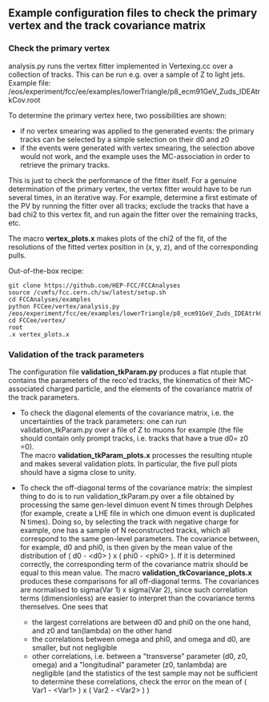## Example configuration files to check the primary vertex and the track covariance matrix

### Check the primary  vertex

analysis.py runs the vertex fitter implemented in Vertexing.cc over a collection of tracks.
This can be run e.g. over a sample of Z to light jets.
Example file:  /eos/experiment/fcc/ee/examples/lowerTriangle/p8\_ecm91GeV\_Zuds\_IDEAtrkCov.root

To determine the primary vertex here, two possibilities are shown:

- if no vertex smearing  was applied to the generated events: the primary tracks can be selected by a simple selection on their d0 and z0
- if the events were generated with vertex smearing, the selection above would not work, and the example uses the MC-association in order to retrieve the primary tracks.

This is just to check the performance of the fitter itself. For a genuine determination of the primary vertex, the vertex fitter would 
have to be run several times, in an iterative way. For example, determine a first estimate of the PV by running the fitter over
all tracks; exclude the tracks that have a bad chi2 to this vertex fit, and run again the fitter over the remaining tracks, etc.

The macro **vertex\_plots.x** makes plots of the chi2 of the fit, of the resolutions of the fitted vertex
position in (x, y, z), and of the corresponding pulls.

Out-of-the-box recipe:
```
git clone https://github.com/HEP-FCC/FCCAnalyses
source /cvmfs/fcc.cern.ch/sw/latest/setup.sh
cd FCCAnalyses/examples
python FCCee/vertex/analysis.py /eos/experiment/fcc/ee/examples/lowerTriangle/p8_ecm91GeV_Zuds_IDEAtrkCov.root
cd FCCee/vertex/
root
.x vertex_plots.x
```


### Validation of the track parameters

The configuration file **validation\_tkParam.py** produces a flat ntuple that contains the parameters of the reco'ed tracks,
the kinematics of their MC-associated charged particle, and the elements of the covariance matrix of
the track parameters.    

- To check the diagonal elements of the covariance matrix, i.e. the uncertainties of the track parameters: one can run
validation\_tkParam.py over a file of Z to muons for example (the file should contain only prompt tracks, i.e. tracks
that have a true d0= z0 =0).  
The macro **validation_tkParam_plots.x** processes the resulting ntuple and makes several validation plots. In particular,
the five pull plots should have a sigma close to unity.  

- To check the off-diagonal terms of the covariance matrix: the simplest thing to do is to run validation\_tkParam.py over a file
  obtained by processing the same gen-level dimuon event N times through Delphes (for example, create a LHE file in which
one dimuon event is duplicated N times). Doing so, by selecting the track with negative charge for example, one has
a sample of N reconstructed tracks, which all correspond to the same gen-level parameters.
The covariance between, for example, d0 and phi0, is then given by  the mean value of the distribution of
( d0 - \<d0\> ) x ( phi0 - \<phi0\> ). If it is determined correctly, the corresponding term of the covariance
matrix should be equal to this mean value.
The macro **validation_tkCovariance_plots.x** produces these comparisons for all off-diagonal terms.
The covariances are normalised to sigma(Var 1) x sigma(Var 2), since such correlation terms (dimensionless) are easier to interpret than the covariance terms
themselves.
One sees that
    - the largest correlations are between d0 and phi0 on the one hand, and z0 and tan(lambda) on the other hand
    - the correlations between omega and phi0, and omega and d0, are smaller, but not negligible
    - other correlations, i.e. between a "transverse" parameter (d0, z0, omega) and a "longitudinal" parameter (z0, tanlambda) are negligible (and the statistics of the test sample may not be sufficient to determine these correlations, check the error on the mean of ( Var1 - \<Var1\> ) x ( Var2 - \<Var2\> ) )


